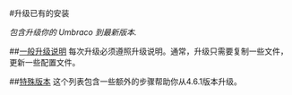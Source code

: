 #升级已有的安装

_包含升级你的 Umbraco 到最新版本._

##[一般升级说明](general.md)
每次升级必须遵照升级说明。通常，升级只需要复制一些文件，更新一些配置文件。

##[特殊版本](version-specific.md)
这个列表包含一些额外的步骤帮助你从4.6.1版本升级。
